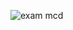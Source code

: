 
![exam mcd](https://user-images.githubusercontent.com/84727276/202702155-333bbc15-2ca9-4bd1-97af-2ca67fdeea1d.png)
